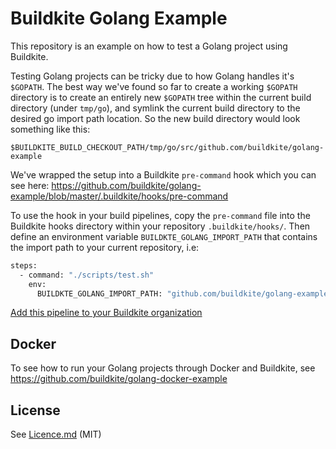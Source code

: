 # Buildkite Golang Example

This repository is an example on how to test a Golang project using Buildkite.

Testing Golang projects can be tricky due to how Golang handles it's `$GOPATH`.
The best way we've found so far to create a working `$GOPATH` directory is to
create an entirely new `$GOPATH` tree within the current build directory (under
`tmp/go`), and symlink the current build directory to the desired go import
path location. So the new build directory would look something like this:

`$BUILDKITE_BUILD_CHECKOUT_PATH/tmp/go/src/github.com/buildkite/golang-example`

We've wrapped the setup into a Buildkite `pre-command` hook which you can see here:
https://github.com/buildkite/golang-example/blob/master/.buildkite/hooks/pre-command

To use the hook in your build pipelines, copy the `pre-command` file into the
Buildkite hooks directory within your repository `.buildkite/hooks/`. Then
define an environment variable `BUILDKTE_GOLANG_IMPORT_PATH` that contains the
import path to your current repository, i.e:

```bash
steps:
  - command: "./scripts/test.sh"
    env:
      BUILDKTE_GOLANG_IMPORT_PATH: "github.com/buildkite/golang-example"
```

[Add this pipeline to your Buildkite organization](https://buildkite.com/new)

## Docker

To see how to run your Golang projects through Docker and Buildkite, see https://github.com/buildkite/golang-docker-example

## License

See [Licence.md](Licence.md) (MIT)

